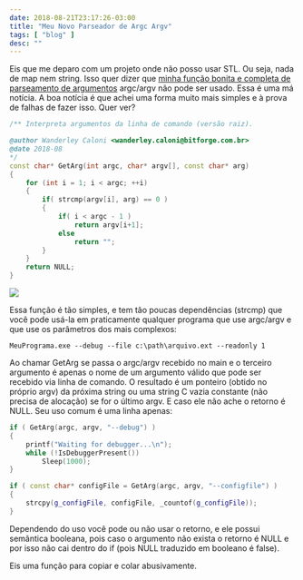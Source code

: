 ```yaml
---
date: 2018-08-21T23:17:26-03:00
title: "Meu Novo Parseador de Argc Argv"
tags: [ "blog" ]
desc: ""
---
```

Eis que me deparo com um projeto onde não posso usar STL. Ou seja, nada de map nem string. Isso quer dizer que [minha função bonita e completa de parseamento de argumentos](/como-parsear-argc-argv-para-um-map-stl) argc/argv não pode ser usado. Essa é uma má notícia. A boa notícia é que achei uma forma muito mais simples e à prova de falhas de fazer isso. Quer ver?

```c++
/** Interpreta argumentos da linha de comando (versão raiz).

@author Wanderley Caloni <wanderley.caloni@bitforge.com.br>
@date 2018-08
*/
const char* GetArg(int argc, char* argv[], const char* arg)
{
    for (int i = 1; i < argc; ++i)
    {
        if( strcmp(argv[i], arg) == 0 )
        {
            if( i < argc - 1 )
                return argv[i+1];
            else
                return "";
        }
    }
    return NULL;
}
```

![](/images/asi80x3.png)

Essa função é tão simples, e tem tão poucas dependências (strcmp) que você pode usá-la em praticamente qualquer programa que use argc/argv e que use os parâmetros dos mais complexos:

```
MeuPrograma.exe --debug --file c:\path\arquivo.ext --readonly 1
```

Ao chamar GetArg se passa o argc/argv recebido no main e o terceiro argumento é apenas o nome de um argumento válido que pode ser recebido via linha de comando. O resultado é um ponteiro (obtido no próprio argv) da próxima string ou uma string C vazia constante (não precisa de alocação) se for o último argv. E caso ele não ache o retorno é NULL. Seu uso comum é uma linha apenas:

```c++
if ( GetArg(argc, argv, "--debug") )
{
    printf("Waiting for debugger...\n");
    while (!IsDebuggerPresent())
        Sleep(1000);
}
```

```c++
if ( const char* configFile = GetArg(argc, argv, "--configfile") )
{
    strcpy(g_configFile, configFile, _countof(g_configFile));
}
```

Dependendo do uso você pode ou não usar o retorno, e ele possui semântica booleana, pois caso o argumento não exista o retorno é NULL e por isso não cai dentro do if (pois NULL traduzido em booleano é false).

Eis uma função para copiar e colar abusivamente.
